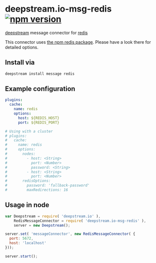 deepstream.io-msg-redis [![npm version](https://badge.fury.io/js/deepstream.io-msg-redis.svg)](http://badge.fury.io/js/deepstream.io-msg-redis)
===================

[deepstream](http://deepstream.io) message connector for [redis](http://redis.io/)

This connector uses [the npm redis package](https://www.npmjs.com/package/redis). Please have a look there for detailed options.

## Install via
```bash
deepstream install message redis
```

## Example configuration 
```yaml
plugins:
  cache:
    name: redis
    options:
      host: ${REDIS_HOST}
      port: ${REDIS_PORT}

# Using with a cluster
# plugins:
#   cache:
#     name: redis
#     options:
#       nodes:
#         - host: <String>
#           port: <Number>
#           password: <String>
#         - host: <String>
#           port: <Number>
#       redisOptions:
#         password: 'fallback-password'
#         maxRedirections: 16
```

## Usage in node
```javascript
var Deepstream = require( 'deepstream.io' ),
    RedisMessageConnector = require( 'deepstream.io-msg-redis' ),
    server = new Deepstream();

server.set( 'messageConnector', new RedisMessageConnector( {
  port: 5672,
  host: 'localhost'
}));

server.start();
```

